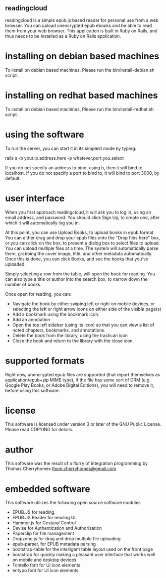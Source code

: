 readingcloud
------------

readingcloud is a simple epub.js based reader for personal use from a web browser. You can upload unencrypted epub ebooks and be able to read them from your web browser. This application is built in Ruby on Rails, and thus needs to be installed as a Ruby on Rails application.

installing on debian based machines 
===================================

To install on debian based machines, Please run the bin/install-debian.sh script.

installing on redhat based machines
===================================

To install on debian based machines, Please run the bin/install-redhat.sh script.

using the software
==================

To run the server, you can start it in its simplest mode by typing:

  rails s -b your.ip.address.here -p whatever.port.you.select

If you do not specify an address to bind, using b, then it will bind to localhost. If you do not specify a port to bind to, it will bind to port 3000, by default.

user interface
==============

When you first approach readingcloud, it will ask you to log in, using an email address, and password. You should click Sign Up, to create one, after which it will automatically log you in.

At this point, you can use Upload Books, to upload books in epub format. You can either drag and drop your epub files onto the "Drop files here" box, or you can click on the box, to present a dialog box to select files to upload. You can upload multiple files at a time. The system will automatically parse them, grabbing the cover image, title, and other metadata automatically. Once this is done, you can click Books, and see the books that you've uploaded.

Simply selecting a row from the table, will open the book for reading. You can also type a title or author into the search box, to narrow down the number of books.

Once open for reading, you can:

* Navigate the book by either swiping left or right on mobile devices, or selecting the left or right arrow icons on either side of the visible page(s)
* Add a bookmark using the bookmark icon.
* Add an annotation
* Open the top left sidebar (using its icon) so that you can view a list of noted chapters, bookmarks, and annotations.
* Delete the book from the library, using the trashcan icon
* Close the book and return to the library with the close icon.

supported formats
=================

Right now, unencrypted epub files are supported (that report themselves as application/epub+zip MIME type), if the file has some sort of DRM (e.g. Google Play Books, or Adobe Digital Editions), you will need to remove it, before using this software.

license
=======

This software is licensed under version 3 or later of the GNU Public License. Please read COPYING for details.

author
======

This software was the result of a flurry of integration programming by Thomas Cherryhomes <thom.cherryhomes@gmail.com>

embedded software
=================

This software utilizes the following open source software modules

* EPUB.JS for reading.
* EPUB.JS Reader for reading UI.
* Hammer.js for Gestural Control
* Devise for Authentication and Authorization
* Paperclip for file management
* Dropzone.js for drag and drop multiple file uploading
* epub-parser, for EPUB metadata parsing
* bootstrap-table for the intelligent table layout used on the front page
* bootstrap for quickly making a pleasant user interface that works well on mobile and desktop devices
* Fontello font for UI icon elements
* entypo font for UI icon elements

